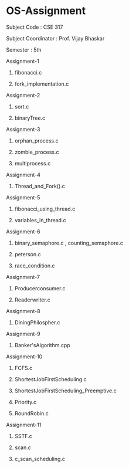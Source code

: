 # OS-Assignment
Subject Code : CSE 317

Subject Coordinator : Prof. Vijay Bhaskar

Semester : 5th


Assignment-1

   1. fibonacci.c

   2. fork_implementation.c


Assignment-2


   1. sort.c

   2. binaryTree.c

Assignment-3


   1. orphan_process.c

   2. zombie_process.c

   3. multiprocess.c

Assignment-4


   1. Thread_and_Fork().c

Assignment-5


   1. fibonacci_using_thread.c

   2. variables_in_thread.c

Assignment-6


   1. binary_semaphore.c , counting_semaphore.c

   2. peterson.c

   3. race_condition.c

Assignment-7


   1. Producerconsumer.c

   2. Readerwriter.c

Assignment-8


   1. DiningPhilospher.c

Assignment-9


   1. Banker'sAlgorithm.cpp

Assignment-10


   1. FCFS.c

   2. ShortestJobFirstScheduling.c

   3. ShortestJobFirstScheduling_Preemptive.c
 
   4. Priority.c

   5. RoundRobin.c

Assignment-11


   1. SSTF.c

   2. scan.c

   3. c_scan_scheduling.c
